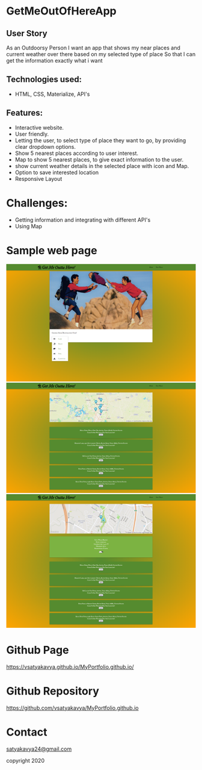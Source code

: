 # GetMeOutOfHereApp

## User Story
  As an Outdoorsy Person
  I want an app that shows my near places and current weather over there based on my selected type of place
  So that I can get the information exactly what i want

 ## Technologies used:
* HTML, CSS, Materialize, API's

## Features:
* Interactive website.
* User friendly.
* Letting the user, to select type of place they want to go, by providing clear dropdown options.
* Show 5 nearest places according to user interest.
* Map to show 5 nearest places, to give exact information to the user.
* show current weather details in the selected place with icon and Map.
* Option to save interested location
* Responsive Layout


# Challenges:
* Getting information and integrating with different API's
* Using Map

# Sample web page
![picture](Assets/dev/gmoh.png)
![picture](Assets/dev/mapandplaces.png)
![picture](Assets/dev/weatherDetails.png)

# Github Page 
https://vsatyakavya.github.io/MyPortfolio.github.io/


# Github Repository

https://github.com/vsatyakavya/MyPortfolio.github.io

# Contact 
satyakavya24@gmail.com

copyright 2020

